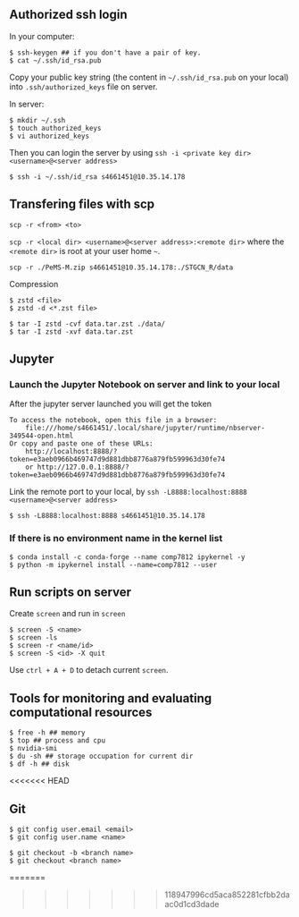 ## Authorized ssh login

In your computer:
```
$ ssh-keygen ## if you don't have a pair of key.
$ cat ~/.ssh/id_rsa.pub
```

Copy your public key string (the content in `~/.ssh/id_rsa.pub` on your local) into `.ssh/authorized_keys` file on server.

In server:
```
$ mkdir ~/.ssh
$ touch authorized_keys
$ vi authorized_keys
```

Then you can login the server by using `ssh -i <private key dir> <username>@<server address>`
```
$ ssh -i ~/.ssh/id_rsa s4661451@10.35.14.178
```

## Transfering files with scp
`scp -r <from> <to>`

`scp -r <local dir> <username>@<server address>:<remote dir>` where the `<remote dir>` is root at your user home `~`.

```
scp -r ./PeMS-M.zip s4661451@10.35.14.178:./STGCN_R/data
```

Compression
```
$ zstd <file>
$ zstd -d <*.zst file>
```
```
$ tar -I zstd -cvf data.tar.zst ./data/
$ tar -I zstd -xvf data.tar.zst
```

## Jupyter

### Launch the Jupyter Notebook on server and link to your local
After the jupyter server launched you will get the token
```
To access the notebook, open this file in a browser:
    file:///home/s4661451/.local/share/jupyter/runtime/nbserver-349544-open.html
Or copy and paste one of these URLs:
    http://localhost:8888/?token=e3aeb0966b469747d9d881dbb8776a879fb599963d30fe74
    or http://127.0.0.1:8888/?token=e3aeb0966b469747d9d881dbb8776a879fb599963d30fe74
```
Link the remote port to your local, by `ssh -L8888:localhost:8888 <username>@<server address>`
```
$ ssh -L8888:localhost:8888 s4661451@10.35.14.178
```

### If there is no environment name in the kernel list
```
$ conda install -c conda-forge --name comp7812 ipykernel -y
$ python -m ipykernel install --name=comp7812 --user
```


## Run scripts on server
Create `screen` and run in `screen`
```
$ screen -S <name>
$ screen -ls
$ screen -r <name/id>
$ screen -S <id> -X quit
```
Use `ctrl + A + D` to detach current `screen`.

## Tools for monitoring and evaluating computational resources
```
$ free -h ## memory
$ top ## process and cpu
$ nvidia-smi
$ du -sh ## storage occupation for current dir 
$ df -h ## disk
```
<<<<<<< HEAD

## Git
```
$ git config user.email <email>
$ git config user.name <name>
```

```
$ git checkout -b <branch name>
$ git checkout <branch name>
```
=======
>>>>>>> 118947996cd5aca852281cfbb2daac0d1cd3dade

